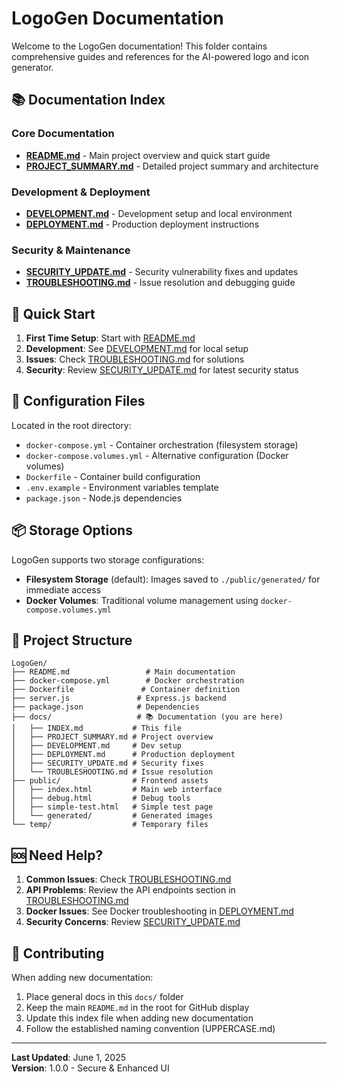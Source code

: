 # LogoGen Documentation

Welcome to the LogoGen documentation! This folder contains comprehensive guides and references for the AI-powered logo and icon generator.

## 📚 Documentation Index

### Core Documentation
- **[README.md](../README.md)** - Main project overview and quick start guide
- **[PROJECT_SUMMARY.md](./PROJECT_SUMMARY.md)** - Detailed project summary and architecture

### Development & Deployment
- **[DEVELOPMENT.md](./DEVELOPMENT.md)** - Development setup and local environment
- **[DEPLOYMENT.md](./DEPLOYMENT.md)** - Production deployment instructions

### Security & Maintenance
- **[SECURITY_UPDATE.md](./SECURITY_UPDATE.md)** - Security vulnerability fixes and updates
- **[TROUBLESHOOTING.md](./TROUBLESHOOTING.md)** - Issue resolution and debugging guide

## 🚀 Quick Start

1. **First Time Setup**: Start with [README.md](../README.md)
2. **Development**: See [DEVELOPMENT.md](./DEVELOPMENT.md) for local setup
3. **Issues**: Check [TROUBLESHOOTING.md](./TROUBLESHOOTING.md) for solutions
4. **Security**: Review [SECURITY_UPDATE.md](./SECURITY_UPDATE.md) for latest security status

## 🔧 Configuration Files

Located in the root directory:
- `docker-compose.yml` - Container orchestration (filesystem storage)
- `docker-compose.volumes.yml` - Alternative configuration (Docker volumes)
- `Dockerfile` - Container build configuration
- `.env.example` - Environment variables template
- `package.json` - Node.js dependencies

## 📦 Storage Options

LogoGen supports two storage configurations:
- **Filesystem Storage** (default): Images saved to `./public/generated/` for immediate access
- **Docker Volumes**: Traditional volume management using `docker-compose.volumes.yml`

## 📁 Project Structure

```
LogoGen/
├── README.md                 # Main documentation
├── docker-compose.yml        # Docker orchestration
├── Dockerfile               # Container definition
├── server.js               # Express.js backend
├── package.json            # Dependencies
├── docs/                   # 📚 Documentation (you are here)
│   ├── INDEX.md           # This file
│   ├── PROJECT_SUMMARY.md # Project overview
│   ├── DEVELOPMENT.md     # Dev setup
│   ├── DEPLOYMENT.md      # Production deployment
│   ├── SECURITY_UPDATE.md # Security fixes
│   └── TROUBLESHOOTING.md # Issue resolution
├── public/                # Frontend assets
│   ├── index.html         # Main web interface
│   ├── debug.html         # Debug tools
│   ├── simple-test.html   # Simple test page
│   └── generated/         # Generated images
└── temp/                  # Temporary files
```

## 🆘 Need Help?

1. **Common Issues**: Check [TROUBLESHOOTING.md](./TROUBLESHOOTING.md)
2. **API Problems**: Review the API endpoints section in [TROUBLESHOOTING.md](./TROUBLESHOOTING.md)
3. **Docker Issues**: See Docker troubleshooting in [DEPLOYMENT.md](./DEPLOYMENT.md)
4. **Security Concerns**: Review [SECURITY_UPDATE.md](./SECURITY_UPDATE.md)

## 📝 Contributing

When adding new documentation:
1. Place general docs in this `docs/` folder
2. Keep the main `README.md` in the root for GitHub display
3. Update this index file when adding new documentation
4. Follow the established naming convention (UPPERCASE.md)

---

**Last Updated**: June 1, 2025  
**Version**: 1.0.0 - Secure & Enhanced UI
